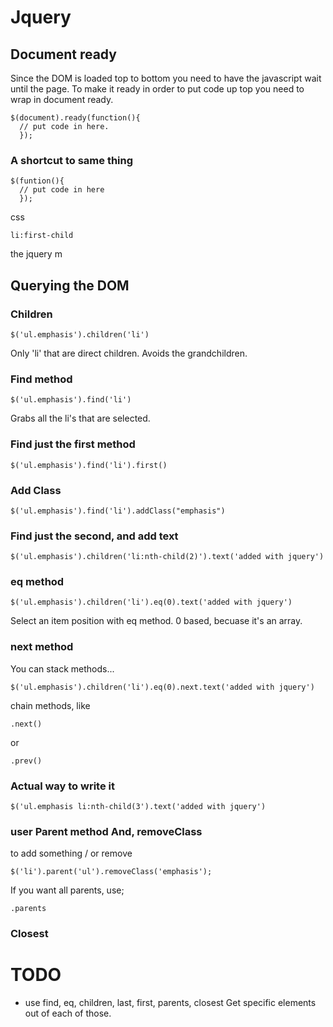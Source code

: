 # Jquery


## Document ready
Since the DOM is loaded top to bottom you need to have the javascript wait until the page. To make it ready in order to put code up top you need to wrap in document ready.

    $(document).ready(function(){
      // put code in here.
      });

### A shortcut to same thing

    $(funtion(){
      // put code in here
      });

css

    li:first-child

the jquery m

## Querying the DOM

### Children

    $('ul.emphasis').children('li')

Only 'li' that are direct children. Avoids the grandchildren.

### Find method

    $('ul.emphasis').find('li')

Grabs all the li's that are selected.

### Find just the first method

    $('ul.emphasis').find('li').first()

### Add Class

    $('ul.emphasis').find('li').addClass("emphasis")


### Find just the second, and add text

    $('ul.emphasis').children('li:nth-child(2)').text('added with jquery')


### eq method


    $('ul.emphasis').children('li').eq(0).text('added with jquery')

Select an item position with eq method. 0 based, becuase it's an array.

### next method

You can stack methods...

    $('ul.emphasis').children('li').eq(0).next.text('added with jquery')

chain methods, like 

    .next()

or 

    .prev()


### Actual way to write it

    $('ul.emphasis li:nth-child(3').text('added with jquery')


### user Parent method And, removeClass
to add something / or remove

    $('li').parent('ul').removeClass('emphasis');

If you want all parents, use;

    .parents


### Closest

# TODO

- use find, eq, children, last, first, parents, closest
Get specific elements out of each of those. 